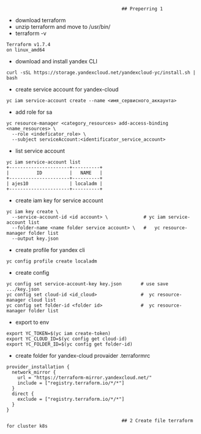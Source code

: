                                               ## Preperring 1

- download terraform 
- unzip terraform and move to /usr/bin/
- terraform -v
```
Terraform v1.7.4
on linux_amd64
```
- download and install yandex CLI
```
curl -sSL https://storage.yandexcloud.net/yandexcloud-yc/install.sh | bash
```
- create service account for yandex-cloud
```
yc iam service-account create --name <имя_сервисного_аккаунта>
```
- add role for sa
```
yc resource-manager <category_resources> add-access-binding <name_resources> \
  --role <indeficator_role> \
  --subject serviceAccount:<identificator_service_account>
```
- list service account
```
yc iam service-account list
+----------------------+----------+
|          ID          |   NAME   |
+----------------------+----------+
| ajes10               | localadm |
+----------------------+----------+
```
- create iam key for service account
```
yc iam key create \
  --service-account-id <id account> \             # yc iam service-account list
  --folder-name <name folder service account> \   #   yc resource-manager folder list
  --output key.json
```
- create profile for yandex cli
```
yc config profile create localadm  
```
- create config
```
yc config set service-account-key key.json       # use save .../key.json
yc config set cloud-id <id_cloud>                #  yc resource-manager cloud list
yc config set folder-id <folder id>              #  yc resource-manager folder list
```
- export to env
```
export YC_TOKEN=$(yc iam create-token)
export YC_CLOUD_ID=$(yc config get cloud-id)
export YC_FOLDER_ID=$(yc config get folder-id)
```
- create folder for yandex-cloud provaider .terraformrc
```
provider_installation {
  network_mirror {
    url = "https://terraform-mirror.yandexcloud.net/"
    include = ["registry.terraform.io/*/*"]
  }
  direct {
    exclude = ["registry.terraform.io/*/*"]
  }
}
```
                                              ## 2 Create file terraform for cluster k8s

